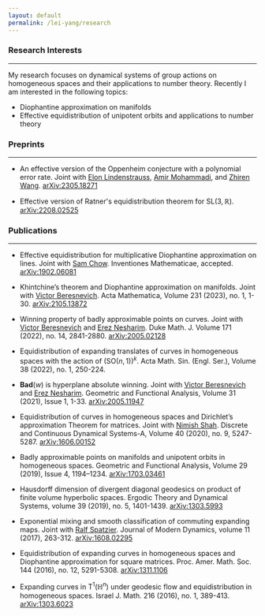```yaml
---
layout: default
permalink: /lei-yang/research
---
```


### Research Interests
---
My research focuses on dynamical systems of group actions on homogeneous spaces and their applications to number theory. Recently I am interested in the following topics:

- Diophantine approximation on manifolds
- Effective equidistribution of unipotent orbits and applications to number theory


### Preprints
---

- An effective version of the Oppenheim conjecture with a polynomial error rate. Joint with [Elon Lindenstrauss](http://www.ma.huji.ac.il/~elon/), [Amir Mohammadi](https://mathweb.ucsd.edu/~ammohammadi/), and [Zhiren Wang](https://science.psu.edu/math/people/zxw14). [arXiv:2305.18271](https://arxiv.org/abs/2305.18271)

- Effective version of Ratner's equidistribution theorem for $\mathrm{SL}(3, \mathbb{R})$. [arXiv:2208.02525](https://arxiv.org/abs/2208.02525)




### Publications
---

- Effective equidistribution for multiplicative Diophantine approximation on lines. Joint with [Sam Chow](https://sites.google.com/view/samchowmathematics). Inventiones Mathematicae, accepted. [arXiv:1902.06081](https://arxiv.org/abs/1902.06081)

- Khintchine’s theorem and Diophantine approximation on manifolds. Joint with [Victor Beresnevich](https://www.york.ac.uk/maths/people/victor-beresnevich/). Acta Mathematica, Volume 231 (2023), no. 1, 1-30. [arXiv:2105.13872](https://arxiv.org/abs/2105.13872)

- Winning property of badly approximable points on curves. Joint with [Victor Beresnevich](https://www.york.ac.uk/maths/people/victor-beresnevich/) and [Erez Nesharim](https://nesharim.net.technion.ac.il/). Duke Math. J. Volume 171 (2022), no. 14, 2841-2880. [arXiv:2005.02128](https://arxiv.org/abs/2005.02128)

- Equidistribution of expanding translates of curves in homogeneous spaces with the action of $(\mathrm{SO}(n,1))^k$. Acta Math. Sin. (Engl. Ser.), Volume 38 (2022), no. 1, 250-224.

- $\mathbf{Bad}(w)$ is hyperplane absolute winning. Joint with [Victor Beresnevich](https://www.york.ac.uk/maths/people/victor-beresnevich/) and [Erez Nesharim](https://nesharim.net.technion.ac.il/). Geometric and Functional Analysis, Volume 31 (2021), Issue 1, 1-33. [arXiv:2005.11947](https://arxiv.org/abs/2005.11947)

- Equidistribution of curves in homogeneous spaces and Dirichlet’s approximation Theorem for matrices. Joint with [Nimish Shah](https://people.math.osu.edu/shah.595/). Discrete and Continuous Dynamical Systems-A, Volume 40 (2020), no. 9, 5247-5287. [arXiv:1606.00152](https://arxiv.org/abs/1606.00152)

- Badly approximable points on manifolds and unipotent orbits in homogeneous spaces. Geometric and Functional Analysis, Volume 29 (2019), Issue 4, 1194–1234. [arXiv:1703.03461](https://arxiv.org/abs/1703.03461)

- Hausdorff dimension of divergent diagonal geodesics on product of finite volume hyperbolic spaces. Ergodic Theory and Dynamical Systems, volume 39 (2019), no. 5, 1401-1439. 
[arXiv:1303.5993](https://arxiv.org/abs/1303.5993)

- Exponential mixing and smooth classification of commuting expanding maps. Joint with [Ralf Spatzier](https://sites.lsa.umich.edu/spatzier/). Journal of Modern Dynamics, volume 11 (2017), 263-312. 
[arXiv:1608.02295](https://arxiv.org/abs/1608.02295)

- Equidistribution of expanding curves in homogeneous spaces and Diophantine approximation for square matrices. Proc. Amer. Math. Soc. 144 (2016), no. 12, 5291-5308. 
[arXiv:1311.1106](https://arxiv.org/abs/1311.1106)

- Expanding curves in $\mathrm{T}^1(\mathbb{H}^n)$ under geodesic flow and equidistribution in homogeneous spaces. Israel J. Math. 216 (2016), no. 1, 389-413. 
[arXiv:1303.6023](https://arxiv.org/abs/1303.6023)

<!-- ### Online Seminar
---
With [Victor Beresnevich](https://www.york.ac.uk/maths/people/victor-beresnevich/) and [Erez Nesharim](https://nesharim.net.technion.ac.il/), we organize an online seminar on Diophantine approximation and homogeneous dynamics. [Click Here](https://lively-cat-lover.github.io/DAHD-webinar/) for details. -->